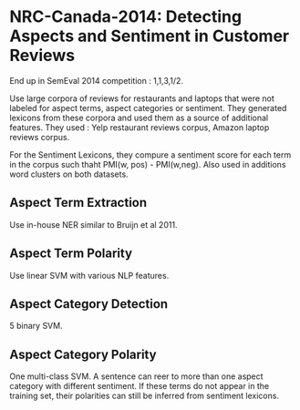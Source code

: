 # NRC-Canada-2014: Detecting Aspects and Sentiment in Customer Reviews

End up in SemEval 2014 competition : 1,1,3,1/2.

Use large corpora of reviews for restaurants and laptops that were not labeled for aspect terms, aspect categories or sentiment. They generated lexicons from these corpora and used them as a source of additional features.
They used : Yelp restaurant reviews corpus, Amazon laptop reviews corpus.

For the Sentiment Lexicons, they compure a sentiment score for each term in the corpus such thaht PMI(w, pos) - PMI(w,neg).
Also used in additions word clusters on both datasets.

## Aspect Term Extraction

Use in-house NER similar to Bruijn et al 2011.

## Aspect Term Polarity

Use linear SVM with various NLP features.

## Aspect Category Detection

5 binary SVM.

## Aspect Category Polarity

One multi-class SVM.
A sentence can reer to more than one aspect category with different sentiment. If these terms do not appear in the training set, their polarities can still be inferred from sentiment lexicons.